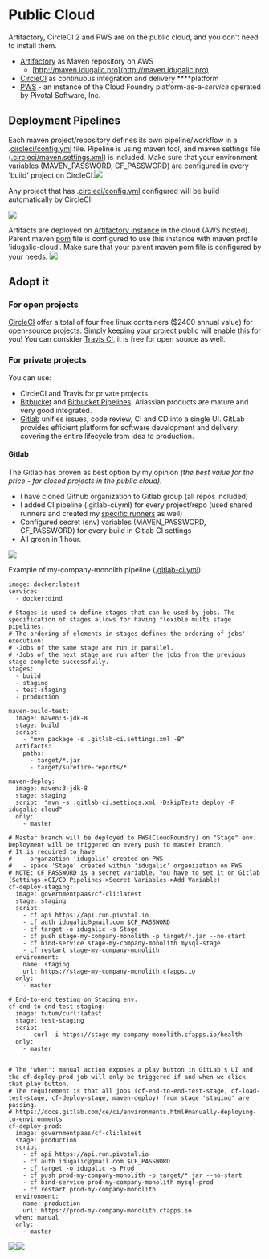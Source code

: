 # Public Cloud

Artifactory, CircleCI 2 and PWS are on the public cloud, and you don't need to install them.

* [Artifactory](https://www.jfrog.com/artifactory/) as Maven repository on AWS
  * [http://maven.idugalic.pro](http://maven.idugalic.pro)
* [CircleCI](https://circleci.com/) as continuous integration and delivery ****platform
* [PWS](http://run.pivotal.io/) - an instance of the Cloud Foundry platform-as-a-_service_  operated by Pivotal Software, Inc.

## Deployment Pipelines

Each maven project/repository defines its own pipeline/workflow in a .[circleci/config.yml](https://github.com/ivans-innovation-lab/my-company-monolith/blob/master/.circleci/config.yml) file. Pipeline is using maven tool, and maven settings file \([.circleci/maven.settings.xml](https://github.com/ivans-innovation-lab/my-company-monolith/blob/master/.circleci/maven.settings.xml)\) is included. Make sure that your environment variables \(MAVEN\_PASSWORD, CF\_PASSWORD\) are configured in every 'build' project on CircleCI.![](../../../.gitbook/assets/screen-shot-2017-06-19-at-11.23.43-am.png)

Any project that has .[circleci/config.yml](https://github.com/ivans-innovation-lab/my-company-monolith/blob/master/.circleci/config.yml) configured will be build automatically by CircleCI:

![](../../../.gitbook/assets/screen-shot-2017-07-16-at-10.22.34-pm.png)

Artifacts are deployed on [Artifactory instance](http://maven.idugalic.pro/artifactory/webapp/#/home) in the cloud \(AWS hosted\). Parent maven [pom](https://github.com/ivans-innovation-lab/my-company-common/blob/master/pom.xml) file is configured to use this instance with maven profile 'idugalic-cloud'. Make sure that your parent maven pom file is configured by your needs. ![](../../../.gitbook/assets/screen-shot-2017-06-17-at-2.00.12-pm.png)

## Adopt it

### For open projects

[CircleCI](https://circleci.com/) offer a total of four free linux containers \($2400 annual value\) for open-source projects. Simply keeping your project public will enable this for you! You can consider [Travis CI](https://travis-ci.org/), it is free for open source as well.

### For private projects

You can use:

* CircleCI and Travis for private projects
* [Bitbucket](https://bitbucket.org/product) and [Bitbucket Pipelines](https://bitbucket.org/product/features/pipelines). Atlassian products are mature and very good integrated. 
* [Gitlab](https://about.gitlab.com/) unifies issues, code review, CI and CD into a single UI. GitLab provides efficient platform for software development and delivery, covering the entire lifecycle from idea to production.

#### Gitlab

The Gitlab has proven as best option by my opinion _\(the best value for the price - for closed projects in the public cloud\)._

* I have cloned Github organization to Gitlab group \(all repos included\)
* I added CI pipeline \(.gitlab-ci.yml\) for every project/repo \(used shared runners and created my [specific runners](https://docs.gitlab.com/ee/ci/runners/README.html) as well\)
* Configured secret \(env\) variables \(MAVEN\_PASSWORD, CF\_PASSWORD\) for every build in Gitlab CI settings
* All green in 1 hour.

![](../../../.gitbook/assets/screen-shot-2017-06-19-at-11.58.12-am.png)

Example of my-company-monolith pipeline \([.gitlab-ci.yml](https://gitlab.com/snippets/1665449)\):

```text
image: docker:latest
services:
  - docker:dind

# Stages is used to define stages that can be used by jobs. The specification of stages allows for having flexible multi stage pipelines.
# The ordering of elements in stages defines the ordering of jobs' execution:
# -Jobs of the same stage are run in parallel.
# -Jobs of the next stage are run after the jobs from the previous stage complete successfully.
stages:
  - build
  - staging
  - test-staging
  - production

maven-build-test:
  image: maven:3-jdk-8
  stage: build
  script:
    - "mvn package -s .gitlab-ci.settings.xml -B"
  artifacts:
    paths:
      - target/*.jar
      - target/surefire-reports/*

maven-deploy:
  image: maven:3-jdk-8
  stage: staging
  script: "mvn -s .gitlab-ci.settings.xml -DskipTests deploy -P idugalic-cloud"
  only:
    - master

# Master branch will be deployed to PWS(CloudFoundry) on "Stage" env. Deployment will be triggered on every push to master branch.
# It is required to have
#   - organzation 'idugalic' created on PWS
#   - space 'Stage' created within 'idugalic' organization on PWS
# NOTE: CF_PASSWORD is a secret variable. You have to set it on Gitlab (Settings->CI/CD Pipelines->Secret Variables->Add Variable)
cf-deploy-staging:
  image: governmentpaas/cf-cli:latest
  stage: staging
  script:
    - cf api https://api.run.pivotal.io
    - cf auth idugalic@gmail.com $CF_PASSWORD
    - cf target -o idugalic -s Stage
    - cf push stage-my-company-monolith -p target/*.jar --no-start
    - cf bind-service stage-my-company-monolith mysql-stage
    - cf restart stage-my-company-monolith
  environment:
    name: staging
    url: https://stage-my-company-monolith.cfapps.io
  only:
    - master

# End-to-end testing on Staging env.
cf-end-to-end-test-staging:
  image: tutum/curl:latest
  stage: test-staging
  script:
    -  curl -i https://stage-my-company-monolith.cfapps.io/health
  only:
    - master


# The 'when': manual action exposes a play button in GitLab's UI and the cf-deploy-prod job will only be triggered if and when we click that play button.
# The requirement is that all jobs (cf-end-to-end-test-stage, cf-load-test-stage, cf-deploy-stage, maven-deploy) from stage 'staging' are passing.
# https://docs.gitlab.com/ce/ci/environments.html#manually-deploying-to-environments
cf-deploy-prod:
  image: governmentpaas/cf-cli:latest
  stage: production
  script:
    - cf api https://api.run.pivotal.io
    - cf auth idugalic@gmail.com $CF_PASSWORD
    - cf target -o idugalic -s Prod
    - cf push prod-my-company-monolith -p target/*.jar --no-start
    - cf bind-service prod-my-company-monolith mysql-prod
    - cf restart prod-my-company-monolith
  environment:
    name: production
    url: https://prod-my-company-monolith.cfapps.io
  when: manual
  only:
    - master
```

![](../../../.gitbook/assets/screen-shot-2017-06-24-at-1.21.46-am.png)![](../../../.gitbook/assets/screen-shot-2017-06-19-at-11.23.49-pm.png)

